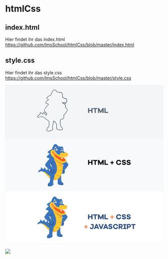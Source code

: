 # htmlCss


## index.html
Hier findet ihr das index.html
https://github.com/lmsSchool/htmlCss/blob/master/index.html


## style.css
Hier findet ihr das style.css
https://github.com/lmsSchool/htmlCss/blob/master/style.css


![demo](css-gif.gif)

![](css-gif.gif")
